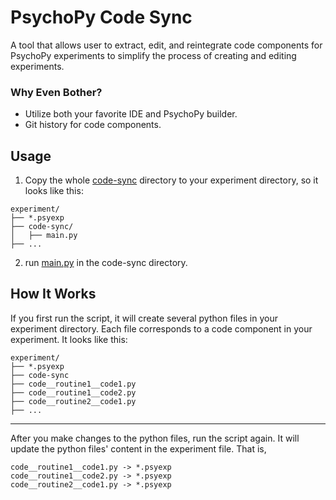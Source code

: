 # PsychoPy Code Sync

A tool that allows user to extract, edit, and reintegrate code components for PsychoPy experiments to simplify the process of creating and editing experiments.

### Why Even Bother?

- Utilize both your favorite IDE and PsychoPy builder. 
- Git history for code components.

## Usage

1. Copy the whole [code-sync](code-sync) directory to your experiment directory, so it looks like this:

```
experiment/
├── *.psyexp
├── code-sync/
│   ├── main.py
├── ...
```

2. run [main.py](code-sync/main.py) in the code-sync directory.

## How It Works

If you first run the script, it will create several python files in your experiment directory. Each file corresponds to a code component in your experiment. It looks like this:

```
experiment/
├── *.psyexp
├── code-sync
├── code__routine1__code1.py
├── code__routine1__code2.py
├── code__routine2__code1.py
├── ...
```

---

After you make changes to the python files, run the script again. It will update the python files' content in the experiment file. That is,

```
code__routine1__code1.py -> *.psyexp
code__routine1__code2.py -> *.psyexp
code__routine2__code1.py -> *.psyexp
```
